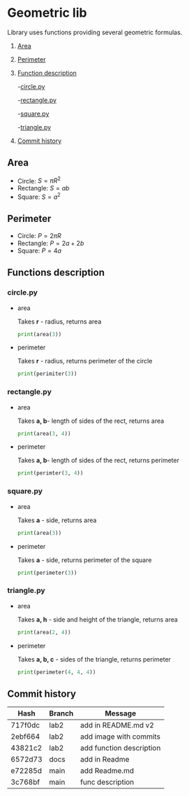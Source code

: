 # Geometric lib
Library uses functions providing several geometric formulas.
1. [Area](#area)
2. [Perimeter](#perimeter)
3. [Function description](#functions-description)
    
    -[circle.py](#circlepy)

    -[rectangle.py](#rectanglepy)

    -[square.py](#squarepy)

    -[triangle.py](#trianglepy)

4. [Commit history](#commit-history)
## Area
- Circle: $S = \pi R^2$
- Rectangle: $S = ab$
- Square: $S = a^2$

## Perimeter
- Circle: $P = 2πR$
- Rectangle: $P = 2a + 2b$
- Square: $P = 4a$

## Functions description
### circle.py
- area

   Takes <b>r</b> - radius, returns area
   
   ```python
   print(area(3))
   ```
- perimeter

   Takes <b>r</b>  - radius, returns perimeter of the circle

   ```python
   print(perimiter(3))
   ```
### rectangle.py
- area

  Takes <b>a, b</b>- length of sides of the rect, returns area

  ```python
  print(area(3, 4))
  ```

- perimeter

    Takes <b>a, b</b>- length of sides of the rect, returns perimeter

    ```python
    print(perimter(3, 4))
    ```

### square.py

- area
    
    Takes <b>a</b> - side, returns area
   
   ```python
   print(area(3))
   ```
- perimeter

   Takes <b>a</b>  - side, returns perimeter of the square

   ```python
   print(perimeter(3))
   ```

### triangle.py

- area
    
    Takes <b>a, h</b> - side and height of the triangle, returns area

    ```python
    print(area(2, 4))
    ```

- perimeter

    Takes <b>a, b, c</b> - sides of the triangle, returns perimeter

    ```python 
    print(perimeter(4, 4, 4))
    ```

## Commit history
| Hash     | Branch    |Message   |
| ---------|-----------|----------|
|717f0dc|lab2|add in README.md v2|
|2ebf664   |lab2     |add image with commits|
|43821c2   |lab2     |add function description|
|6572d73   |docs       |add in Readme|
|e72285d   |main       |add Readme.md|
|3c768bf   |main       |func description|

